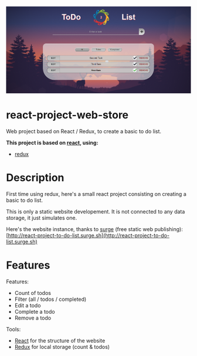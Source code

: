 ![sdf](./readme.png)

# react-project-web-store

Web project based on React / Redux, to create a basic to do list.

**This project is based on [react](https://github.com/facebook/react), using:**
- [redux](https://github.com/reactjs/redux)

# Description

First time using redux, here's a small react project consisting on creating a basic to do list.

This is only a static website developement. It is not connected to any data storage, it just simulates one.

Here's the website instance, thanks to [surge](http://surge.sh/) (free static web publishing): [http://react-project-to-do-list.surge.sh](http://react-project-to-do-list.surge.sh)

# Features

Features:
- Count of todos
- Filter (all / todos / completed)
- Edit a todo
- Complete a todo
- Remove a todo

Tools:
- [React](https://github.com/facebook/react) for the structure of the website
- [Redux](https://github.com/reactjs/redux) for local storage (count & todos)
